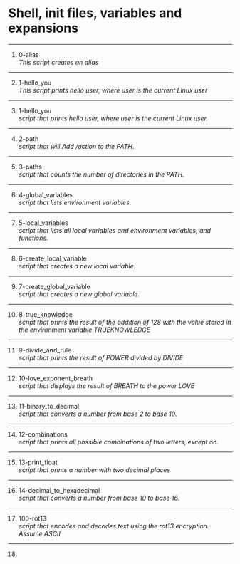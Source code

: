 # Shell, init files, variables and expansions
---
1. 0-alias </br>
_This script creates an alias_
---
2. 1-hello_you </br>
_This script prints hello user, where user is the current Linux user_
---
3. 1-hello_you </br>
_script that prints hello user, where user is the current Linux user._
---
4. 2-path </br>
_script that will Add /action to the PATH._
---
5. 3-paths </br>
_script that counts the number of directories in the PATH._
---
6. 4-global_variables </br>
_script that lists environment variables._
---
7. 5-local_variables </br>
_script that lists all local variables and environment variables, and functions._
---
8. 6-create_local_variable </br>
_script that creates a new local variable._
---
9. 7-create_global_variable </br>
_script that creates a new global variable._
---
10. 8-true_knowledge </br>
_script that prints the result of the addition of 128 with the value stored in the environment variable TRUEKNOWLEDGE_
---
11. 9-divide_and_rule </br>
_script that prints the result of POWER divided by DIVIDE_
---
12. 10-love_exponent_breath </br>
_script that displays the result of BREATH to the power LOVE_
---
13. 11-binary_to_decimal </br>
_script that converts a number from base 2 to base 10._
---
14. 12-combinations </br>
_script that prints all possible combinations of two letters, except oo._
---
15. 13-print_float </br>
_script that prints a number with two decimal places_
---
16. 14-decimal_to_hexadecimal </br>
_script that converts a number from base 10 to base 16._
---
17. 100-rot13 </br>
_script that encodes and decodes text using the rot13 encryption. Assume ASCII_
---
18.  
